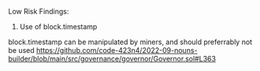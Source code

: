 Low Risk Findings:

1. Use of block.timestamp

block.timestamp can be manipulated by miners, and should preferrably not be used
https://github.com/code-423n4/2022-09-nouns-builder/blob/main/src/governance/governor/Governor.sol#L363